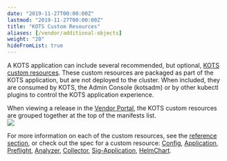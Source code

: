 ```yaml
---
date: "2019-11-27T00:00:00Z"
lastmod: "2019-11-27T00:00:00Z"
title: "KOTS Custom Resources"
aliases: [/vendor/additional-objects]
weight: "20"
hideFromList: true
---
```


A KOTS application can include several recommended, but optional, [KOTS custom resources](/reference/v1beta1/). These custom resources are packaged as part of the KOTS application, but are not deployed to the cluster. When included, they are consumed by KOTS, the Admin Console (kotsadm) or by other kubectl plugins to control the KOTS application experience.

When viewing a release in the [Vendor Portal](https://vendor.replicated.com/releases/), the KOTS custom resources are grouped together at the top of the manifests list.  
![](/images/kots-custom-resources.png)

For more information on each of the custom resources, see the [reference section](/reference/v1beta1/), or check out the spec for a custom resource: [Config](/reference/v1beta1/config/), [Application](/reference/v1beta1/application), [Preflight](/reference/v1beta1/preflight), [Analyzer](/reference/v1beta1/support-bundle#analyzer), [Collector](/reference/v1beta1/support-bundle#collector), [Sig-Application](/reference/v1beta1/k8s-sig-application), [HelmChart](/reference/v1beta1/helmchart/).
